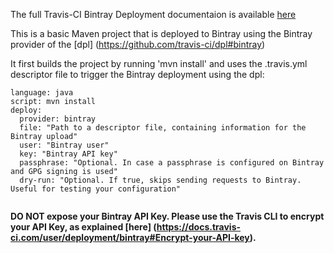 The full Travis-CI Bintray Deployment documentaion is available [here](https://docs.travis-ci.com/user/deployment/bintray)

This is a basic Maven project that is deployed to Bintray using the Bintray provider of the [dpl] (https://github.com/travis-ci/dpl#bintray)

It first builds the project by running 'mvn install' and uses the .travis.yml descriptor file to trigger the Bintray deployment using the dpl:

```
language: java
script: mvn install
deploy:
  provider: bintray
  file: "Path to a descriptor file, containing information for the Bintray upload"
  user: "Bintray user"
  key: "Bintray API key"
  passphrase: "Optional. In case a passphrase is configured on Bintray and GPG signing is used"
  dry-run: "Optional. If true, skips sending requests to Bintray. Useful for testing your configuration"
  
```

**DO NOT expose your Bintray API Key. Please use the Travis CLI to encrypt your API Key, as explained [here] (https://docs.travis-ci.com/user/deployment/bintray#Encrypt-your-API-key).**
  
